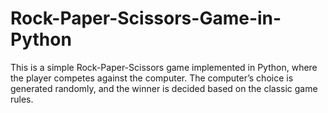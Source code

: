 # Rock-Paper-Scissors-Game-in-Python
This is a simple Rock-Paper-Scissors game implemented in Python, where the player competes against the computer. The computer’s choice is generated randomly, and the winner is decided based on the classic game rules.
